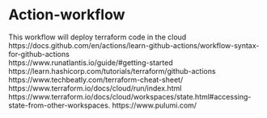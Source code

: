 # Action-workflow

</h1>This workflow will deploy terraform code in the cloud </br>

</h1>https://docs.github.com/en/actions/learn-github-actions/workflow-syntax-for-github-actions</br>
</h1>https://www.runatlantis.io/guide/#getting-started</h1>
</h1>https://learn.hashicorp.com/tutorials/terraform/github-actions</h1>
</h1>https://www.techbeatly.com/terraform-cheat-sheet/</h1>
</h1>https://www.terraform.io/docs/cloud/run/index.html</h1>
</h1>https://www.terraform.io/docs/cloud/workspaces/state.html#accessing-state-from-other-workspaces.</h1>
</h1>https://www.pulumi.com/</h1>
